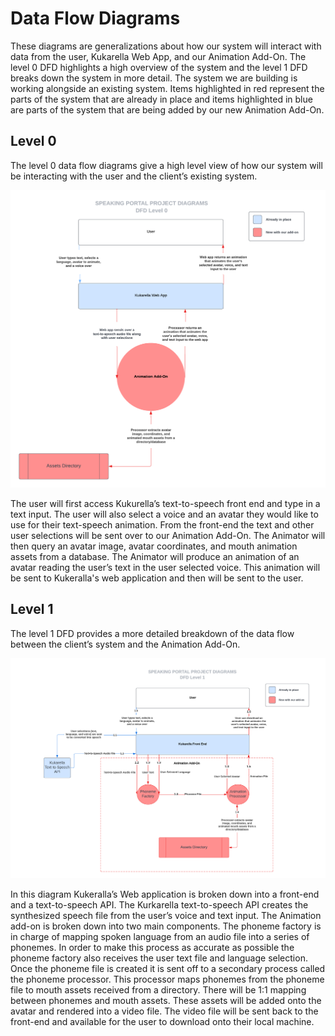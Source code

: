 # Data Flow Diagrams

These diagrams are generalizations about how our system will interact with data from the user, Kukarella Web App, and our Animation Add-On. The level 0 DFD highlights a high overview of the system and the level 1 DFD breaks down the system in more detail. The system we are building is working alongside an existing system. Items highlighted in red represent the parts of the system that are already in place and items highlighted in blue are parts of the system that are being added by our new Animation Add-On.

## Level 0 

The level 0 data flow diagrams give a high level view of how our system will be interacting with the user and the client’s existing system. 

![](dfd_0.png)

The user will first access Kukurella’s text-to-speech front end and type in a text input. The user will also select a voice and an avatar they would like to use for their text-speech animation. From the front-end the text and other user selections will be sent over to our Animation Add-On. The Animator will then query an avatar image, avatar coordinates, and mouth animation assets from a database. The Animator will produce an animation of an avatar reading the user’s text in the user selected voice. This animation will be sent to Kukeralla's web application and then will be sent to the user.  

## Level 1

The level 1 DFD provides a more detailed breakdown of the data flow between the client’s system and the Animation Add-On.

![](dfd_1.png)

In this diagram Kukeralla’s Web application is broken down into a front-end and a text-to-speech API. The Kurkarella text-to-speech API creates the synthesized speech file from the user’s voice and text input. The Animation add-on is broken down into two main components. The phoneme factory is in charge of mapping spoken language from an audio file into a series of phonemes. In order to make this process as accurate as possible the phoneme factory also receives the user text file and language selection. Once the phoneme file is created it is sent off to a secondary process called the phoneme processor. This processor maps phonemes from the phoneme file to mouth assets received from a directory. There will be 1:1 mapping between phonemes and mouth assets. These assets will be added onto the avatar and rendered into a video file. The video file will be sent back to the front-end and available for the user to download onto their local machine.

